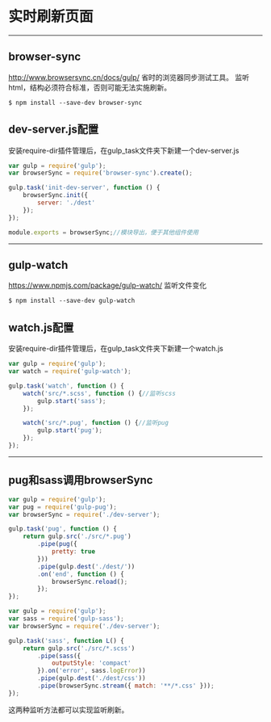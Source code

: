 # 实时刷新页面
---

## browser-sync

http://www.browsersync.cn/docs/gulp/
省时的浏览器同步测试工具。
监听html，结构必须符合标准，否则可能无法实施刷新。

```
$ npm install --save-dev browser-sync
```

## dev-server.js配置

安装require-dir插件管理后，在gulp_task文件夹下新建一个dev-server.js

```js
var gulp = require('gulp');
var browserSync = require('browser-sync').create();

gulp.task('init-dev-server', function () {
    browserSync.init({
        server: './dest'
    });
});

module.exports = browserSync;//模块导出，便于其他组件使用
```

---

## gulp-watch

https://www.npmjs.com/package/gulp-watch/
监听文件变化

```
$ npm install --save-dev gulp-watch
```

## watch.js配置

安装require-dir插件管理后，在gulp_task文件夹下新建一个watch.js

```js
var gulp = require('gulp');
var watch = require('gulp-watch');

gulp.task('watch', function () {
    watch('src/*.scss', function () {//监听scss
        gulp.start('sass');
    });

    watch('src/*.pug', function () {//监听pug
        gulp.start('pug');
    });
});
```

---

## pug和sass调用browserSync

```js
var gulp = require('gulp');
var pug = require('gulp-pug');
var browserSync = require('./dev-server');

gulp.task('pug', function () {
    return gulp.src('./src/*.pug')
        .pipe(pug({
            pretty: true
        }))
        .pipe(gulp.dest('./dest/'))
        .on('end', function () {
            browserSync.reload();
        });
});
```

```js
var gulp = require('gulp');
var sass = require('gulp-sass');
var browserSync = require('./dev-server');

gulp.task('sass', function L() {
    return gulp.src('./src/*.scss')
        .pipe(sass({
            outputStyle: 'compact'
        }).on('error', sass.logError))
        .pipe(gulp.dest('./dest/css'))
        .pipe(browserSync.stream({ match: '**/*.css' }));
});
```

这两种监听方法都可以实现监听刷新。










